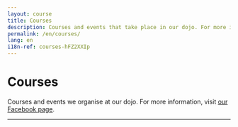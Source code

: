 ```yaml
---
layout: course
title: Courses
description: Courses and events that take place in our dojo. For more information, visit our Facebook page.
permalink: /en/courses/
lang: en
i18n-ref: courses-hFZ2XXIp
---
```


# Courses

Courses and events we organise at our dojo. For more information, visit [our Facebook page](https://www.facebook.com/{{site.facebook_username}}/events/).

<hr>
